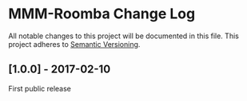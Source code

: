 # MMM-Roomba Change Log
All notable changes to this project will be documented in this file.
This project adheres to [Semantic Versioning](http://semver.org/).


## [1.0.0] - 2017-02-10

First public release
